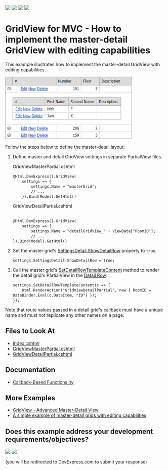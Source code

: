 <!-- default badges list -->
![](https://img.shields.io/endpoint?url=https://codecentral.devexpress.com/api/v1/VersionRange/128551713/15.1.3%2B)
[![](https://img.shields.io/badge/Open_in_DevExpress_Support_Center-FF7200?style=flat-square&logo=DevExpress&logoColor=white)](https://supportcenter.devexpress.com/ticket/details/E4271)
[![](https://img.shields.io/badge/📖_How_to_use_DevExpress_Examples-e9f6fc?style=flat-square)](https://docs.devexpress.com/GeneralInformation/403183)
[![](https://img.shields.io/badge/💬_Leave_Feedback-feecdd?style=flat-square)](#does-this-example-address-your-development-requirementsobjectives)
<!-- default badges end -->

# GridView for MVC - How to implement the master-detail GridView with editing capabilities


This example illustrates how to implement the master-detail GridView with editing capabilities. 

![Master-Detail GridView](master-detail-grid.png)

Follow the steps below to define the master-detail layout:

1. Define master and detail GridView settings in separate PartialView files.

    GridViewMasterPartial.cshtml
    ```cshtml
    @Html.DevExpress().GridView(
        settings => {
            settings.Name = "masterGrid";
            // ...
        }).Bind(Model).GetHtml()
    ```
    GridViewDetailPartial.cshtml
    ```cshtml
    
    @Html.DevExpress().GridView(
        settings => {
            settings.Name = "detailGridView_" + ViewData["RoomID"];
            // ...
    }).Bind(Model).GetHtml()
    ```
2. Set the master grid's [SettingsDetail.ShowDetailRow](https://docs.devexpress.com/AspNetMvc/DevExpress.Web.Mvc.MVCxGridViewDetailSettings._members) property to `true`.

    ```cshtml
    settings.SettingsDetail.ShowDetailRow = true;
    ```
3. Call the master grid's [SetDetailRowTemplateContent](https://docs.devexpress.com/AspNetMvc/DevExpress.Web.Mvc.GridViewSettings.SetDetailRowTemplateContent.overloads) method to render the detail grid's PartialView in the [Detail Row](https://docs.devexpress.com/AspNetMvc/16880/components/grid-view/visual-elements/detail-row).

    ```cshtml
    settings.SetDetailRowTemplateContent(c => {
        Html.RenderAction("GridViewDetailPartial", new { RoomID = DataBinder.Eval(c.DataItem, "ID") });
    });
    ```

Note that route values passed in a detail grid's callback must have a unique name and must not replicate any other names on a page.

## Files to Look At
- [Index.cshtml](./CS/DevExpress.Razor/Views/Home/Index.cshtml)
- [GridViewMasterPartial.cshtml](./CS/DevExpress.Razor/Views/Home/GridViewMasterPartial.cshtml)
- [GridViewDetailPartial.cshtml](./CS/DevExpress.Razor/Views/Home/GridViewDetailPartial.cshtml)

## Documentation
- [Callback-Based Functionality](https://docs.devexpress.com/AspNetMvc/9052/common-features/callback-based-functionality)

## More Examples

- [GridView - Advanced Master-Detail View](https://github.com/DevExpress-Examples/gridview-advanced-master-detail-view-t203289)
- [A simple example of master-detail grids with editing capabilities](https://github.com/DevExpress-Examples/a-simple-example-of-master-detail-grids-with-editing-capabilities-e248)
<!-- feedback -->
## Does this example address your development requirements/objectives?

[<img src="https://www.devexpress.com/support/examples/i/yes-button.svg"/>](https://www.devexpress.com/support/examples/survey.xml?utm_source=github&utm_campaign=asp-net-mvc-gridview-master-detail-with-editing&~~~was_helpful=yes) [<img src="https://www.devexpress.com/support/examples/i/no-button.svg"/>](https://www.devexpress.com/support/examples/survey.xml?utm_source=github&utm_campaign=asp-net-mvc-gridview-master-detail-with-editing&~~~was_helpful=no)

(you will be redirected to DevExpress.com to submit your response)
<!-- feedback end -->
